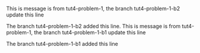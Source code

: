 This is message is from tut4-problem-1, the branch tut4-problem-1-b2 update this line

The branch tut4-problem-1-b2 added this line. This is message is from tut4-problem-1, the branch tut4-problem-1-b1 update this line

The branch tut4-problem-1-b1 added this line


